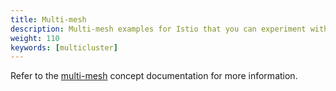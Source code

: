```yaml
---
title: Multi-mesh
description: Multi-mesh examples for Istio that you can experiment with.
weight: 110
keywords: [multicluster]
---
```

Refer to the [multi-mesh](/docs/concepts/multicluster-deployments/) concept documentation for more information.
